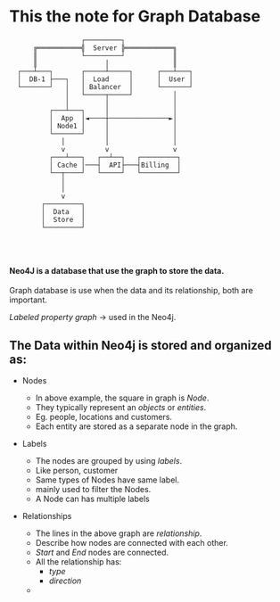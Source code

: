 # This the note for Graph Database
``` 
                  ┌─────────┐
      ╔═══════════╣  Server ╠════════════╗
      ║           └─────────┘            ║
      ║                 │                ║
  ┌───┴───┐       ┌─────┴─────┐      ┌───┴───┐
  │  DB-1 ├───┐   │  Load     │      │  User │
  └───────┘   │   │ Balancer  │      └───────┘
              │   └─────┬─────┘          │
              │         │                │
          ┌───┴───┐     │                │
          │  App  │◄────┼───────────────►│
          │ Node1 │     │                │
          └───────┘     │                │
             │          │                │
             v          v                v
          ┌───┴───┐   ┌──┴──┐   ┌─────────┐
          │ Cache │───┤  API├───┤Billing  │
          └──┬────┘   └─────┘   └─────────┘
             │
             │
             v
        ┌─────────┐
        │  Data   │
        │  Store  │
        └─────────┘




```
#### Neo4J is a database that use the graph to store the data.

Graph database is use when the data and its relationship, both are important.

*Labeled property graph* -> used in the Neo4j.

## The Data within Neo4j is stored and organized as:

- Nodes
  - In above example, the square in graph is *Node*.
  - They typically represent an *objects* or *entities*.
  - Eg. people, locations and customers.
  - Each entity are stored as a separate node in the graph.

- Labels
  - The nodes are grouped by using *labels*.
  - Like person, customer
  - Same types of Nodes have same label.
  - mainly used to filter the Nodes.
  - A Node can has multiple labels

- Relationships
  - The lines in the above graph are *relationship*.
  - Describe how nodes are connected with each other.
  - *Start* and *End* nodes are connected.
  - All the relationship has:
    - *type*
    - *direction*
  - 


